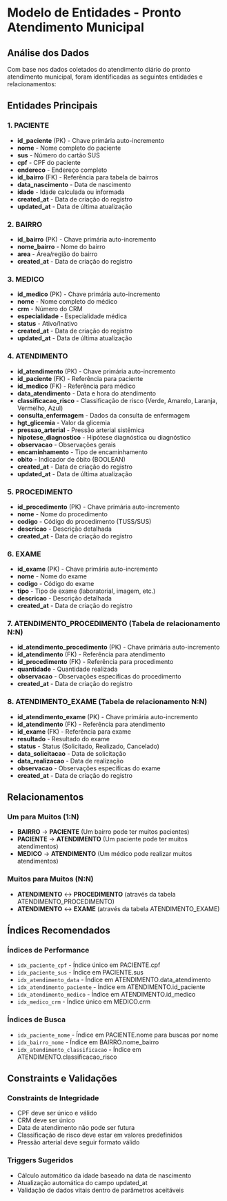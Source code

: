 # Modelo de Entidades - Pronto Atendimento Municipal

## Análise dos Dados

Com base nos dados coletados do atendimento diário do pronto atendimento municipal, foram identificadas as seguintes entidades e relacionamentos:

## Entidades Principais

### 1. PACIENTE
- **id_paciente** (PK) - Chave primária auto-incremento
- **nome** - Nome completo do paciente
- **sus** - Número do cartão SUS
- **cpf** - CPF do paciente
- **endereco** - Endereço completo
- **id_bairro** (FK) - Referência para tabela de bairros
- **data_nascimento** - Data de nascimento
- **idade** - Idade calculada ou informada
- **created_at** - Data de criação do registro
- **updated_at** - Data de última atualização

### 2. BAIRRO
- **id_bairro** (PK) - Chave primária auto-incremento
- **nome_bairro** - Nome do bairro
- **area** - Área/região do bairro
- **created_at** - Data de criação do registro

### 3. MEDICO
- **id_medico** (PK) - Chave primária auto-incremento
- **nome** - Nome completo do médico
- **crm** - Número do CRM
- **especialidade** - Especialidade médica
- **status** - Ativo/Inativo
- **created_at** - Data de criação do registro
- **updated_at** - Data de última atualização

### 4. ATENDIMENTO
- **id_atendimento** (PK) - Chave primária auto-incremento
- **id_paciente** (FK) - Referência para paciente
- **id_medico** (FK) - Referência para médico
- **data_atendimento** - Data e hora do atendimento
- **classificacao_risco** - Classificação de risco (Verde, Amarelo, Laranja, Vermelho, Azul)
- **consulta_enfermagem** - Dados da consulta de enfermagem
- **hgt_glicemia** - Valor da glicemia
- **pressao_arterial** - Pressão arterial sistêmica
- **hipotese_diagnostico** - Hipótese diagnóstica ou diagnóstico
- **observacao** - Observações gerais
- **encaminhamento** - Tipo de encaminhamento
- **obito** - Indicador de óbito (BOOLEAN)
- **created_at** - Data de criação do registro
- **updated_at** - Data de última atualização

### 5. PROCEDIMENTO
- **id_procedimento** (PK) - Chave primária auto-incremento
- **nome** - Nome do procedimento
- **codigo** - Código do procedimento (TUSS/SUS)
- **descricao** - Descrição detalhada
- **created_at** - Data de criação do registro

### 6. EXAME
- **id_exame** (PK) - Chave primária auto-incremento
- **nome** - Nome do exame
- **codigo** - Código do exame
- **tipo** - Tipo de exame (laboratorial, imagem, etc.)
- **descricao** - Descrição detalhada
- **created_at** - Data de criação do registro

### 7. ATENDIMENTO_PROCEDIMENTO (Tabela de relacionamento N:N)
- **id_atendimento_procedimento** (PK) - Chave primária auto-incremento
- **id_atendimento** (FK) - Referência para atendimento
- **id_procedimento** (FK) - Referência para procedimento
- **quantidade** - Quantidade realizada
- **observacao** - Observações específicas do procedimento
- **created_at** - Data de criação do registro

### 8. ATENDIMENTO_EXAME (Tabela de relacionamento N:N)
- **id_atendimento_exame** (PK) - Chave primária auto-incremento
- **id_atendimento** (FK) - Referência para atendimento
- **id_exame** (FK) - Referência para exame
- **resultado** - Resultado do exame
- **status** - Status (Solicitado, Realizado, Cancelado)
- **data_solicitacao** - Data de solicitação
- **data_realizacao** - Data de realização
- **observacao** - Observações específicas do exame
- **created_at** - Data de criação do registro

## Relacionamentos

### Um para Muitos (1:N)
- **BAIRRO** → **PACIENTE** (Um bairro pode ter muitos pacientes)
- **PACIENTE** → **ATENDIMENTO** (Um paciente pode ter muitos atendimentos)
- **MEDICO** → **ATENDIMENTO** (Um médico pode realizar muitos atendimentos)

### Muitos para Muitos (N:N)
- **ATENDIMENTO** ↔ **PROCEDIMENTO** (através da tabela ATENDIMENTO_PROCEDIMENTO)
- **ATENDIMENTO** ↔ **EXAME** (através da tabela ATENDIMENTO_EXAME)

## Índices Recomendados

### Índices de Performance
- `idx_paciente_cpf` - Índice único em PACIENTE.cpf
- `idx_paciente_sus` - Índice em PACIENTE.sus
- `idx_atendimento_data` - Índice em ATENDIMENTO.data_atendimento
- `idx_atendimento_paciente` - Índice em ATENDIMENTO.id_paciente
- `idx_atendimento_medico` - Índice em ATENDIMENTO.id_medico
- `idx_medico_crm` - Índice único em MEDICO.crm

### Índices de Busca
- `idx_paciente_nome` - Índice em PACIENTE.nome para buscas por nome
- `idx_bairro_nome` - Índice em BAIRRO.nome_bairro
- `idx_atendimento_classificacao` - Índice em ATENDIMENTO.classificacao_risco

## Constraints e Validações

### Constraints de Integridade
- CPF deve ser único e válido
- CRM deve ser único
- Data de atendimento não pode ser futura
- Classificação de risco deve estar em valores predefinidos
- Pressão arterial deve seguir formato válido

### Triggers Sugeridos
- Cálculo automático da idade baseado na data de nascimento
- Atualização automática do campo updated_at
- Validação de dados vitais dentro de parâmetros aceitáveis
